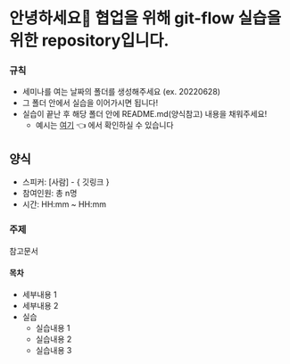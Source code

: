# 안녕하세요👋  협업을 위해 git-flow 실습을 위한 repository입니다. 

### 규칙 
 * 세미나를 여는 날짜의 폴더를 생성해주세요 (ex. 20220628)
 * 그 폴더 안에서 실습을 이어가시면 됩니다!
 * 실습이 끝난 후 해당 폴더 안에 README.md(양식참고) 내용을 채워주세요! 
    * 예시는 [여기](https://github.com/Kaleub/git-flow-seminar/tree/develop/20220625) 👈 에서 확인하실 수 있습니다
 
 
 ## 양식
 
 * 스피커: [사람] - { 깃링크 }
 * 참여인원: 총 n명
 * 시간: HH:mm ~ HH:mm

### 주제
 참고문서

#### 목차 
 * 세부내용 1
 * 세부내용 2
 * 실습
    * 실습내용 1
    * 실습내용 2
    * 실습내용 3
